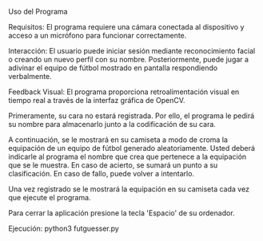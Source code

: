 Uso del Programa

Requisitos: El programa requiere una cámara conectada al dispositivo y acceso a un micrófono para funcionar correctamente.

Interacción: El usuario puede iniciar sesión mediante reconocimiento facial o creando un nuevo perfil con su nombre. Posteriormente, puede jugar a adivinar el equipo de fútbol mostrado en pantalla respondiendo verbalmente.

Feedback Visual: El programa proporciona retroalimentación visual en tiempo real a través de la interfaz gráfica de OpenCV.

Primeramente, su cara no estará registrada. Por ello, el programa le pedirá su nombre para almacenarlo junto a la codificación de su cara.

A continuación, se le mostrará en su camiseta a modo de croma la equipación de un equipo de fútbol generado aleatoriamente. Usted deberá indicarle al programa el nombre que crea que pertenece a la equipación que se le muestra. En caso de acierto, se sumará un punto a su clasificación. En caso de fallo, puede volver a intentarlo.

Una vez registrado se le mostrará la equipación en su camiseta cada vez que ejecute el programa.

Para cerrar la aplicación presione la tecla 'Espacio' de su ordenador.

Ejecución: python3 futguesser.py
